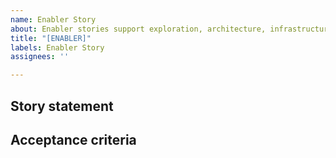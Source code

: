```yaml
---
name: Enabler Story
about: Enabler stories support exploration, architecture, infrastructure or compliance.
title: "[ENABLER]"
labels: Enabler Story
assignees: ''

---
```


## Story statement


## Acceptance criteria
